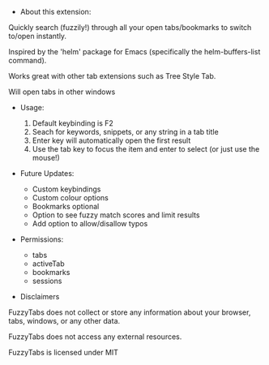 * About this extension:

Quickly search (fuzzily!) through all your open tabs/bookmarks to switch to/open instantly.

Inspired by the 'helm' package for Emacs (specifically the helm-buffers-list command).

Works great with other tab extensions such as Tree Style Tab.

Will open tabs in other windows

* Usage:

  1. Default keybinding is F2
  2. Seach for keywords, snippets, or any string in a tab title
  3. Enter key will automatically open the first result
  4. Use the tab key to focus the item and enter to select (or just use the mouse!)

* Future Updates:

  - Custom keybindings
  - Custom colour options
  - Bookmarks optional
  - Option to see fuzzy match scores and limit results
  - Add option to allow/disallow typos

* Permissions:
  - tabs
  - activeTab
  - bookmarks
  - sessions

* Disclaimers

FuzzyTabs does not collect or store any information about your browser, tabs, windows, or any other data.

FuzzyTabs does not access any external resources.

FuzzyTabs is licensed under MIT
